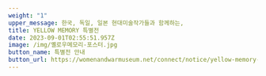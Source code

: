 ```yaml
---
weight: "1"
upper_message: 한국, 독일, 일본 현대미술작가들과 함께하는,
title: YELLOW MEMORY 특별전
date: 2023-09-01T02:55:51.957Z
image: /img/옐로우메모리-포스터.jpg
button_name: 특별전 안내
button_url: https://womenandwarmuseum.net/connect/notice/yellow-memory-%ED%8A%B9%EB%B3%84%EC%A0%84%EC%8B%9C-%EA%B0%9C%EC%B5%9C-%EB%B0%8F-%EC%97%B0%EA%B3%84-%ED%95%99%EC%88%A0%EB%8C%80%ED%9A%8C-%EC%95%88%EB%82%B4/
---
```

